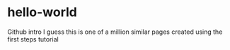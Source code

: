 # hello-world
Github intro
I guess this is one of a million similar pages created using the first steps tutorial
